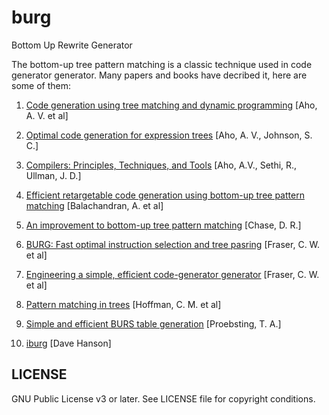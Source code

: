 # burg
Bottom Up Rewrite Generator

The bottom-up tree pattern matching is a classic technique used in code generator generator. Many papers and books have decribed it, here are some of them:

1. [Code generation using tree matching and dynamic programming](http://portal.acm.org/citation.cfm?id=69558.75700) [Aho, A. V. et al]

2. [Optimal code generation for expression trees](http://dl.acm.org/citation.cfm?id=321970) [Aho, A. V., Johnson, S. C.]

3. [Compilers: Principles, Techniques, and Tools](http://dl.acm.org/citation.cfm?id=6448) [Aho, A.V., Sethi, R., Ullman, J. D.]

4. [Efficient retargetable code generation using bottom-up tree pattern matching](http://dl.acm.org/citation.cfm?id=86482) [Balachandran, A. et al]

5. [An improvement to bottom-up tree pattern matching](http://dl.acm.org/citation.cfm?id=41640) [Chase, D. R.]

6. [BURG: Fast optimal instruction selection and tree pasring](http://dl.acm.org/citation.cfm?id=131089) [Fraser, C. W. et al]

7. [Engineering a simple, efficient code-generator generator](http://dl.acm.org/citation.cfm?id=151642) [Fraser, C. W. et al]

8. [Pattern matching in trees](http://dl.acm.org/citation.cfm?id=322295) [Hoffman, C. M. et al]

9. [Simple and efficient BURS table generation](http://dl.acm.org/citation.cfm?id=143103.143145) [Proebsting, T. A.]

10. [iburg](https://github.com/drh/iburg) [Dave Hanson]

## LICENSE
GNU Public License v3 or later. See LICENSE file for copyright conditions.
